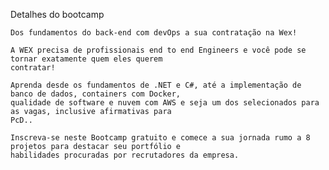 Detalhes do bootcamp

    Dos fundamentos do back-end com devOps a sua contratação na Wex!

    A WEX precisa de profissionais end to end Engineers e você pode se tornar exatamente quem eles querem 
    contratar!

    Aprenda desde os fundamentos de .NET e C#, até a implementação de banco de dados, containers com Docker, 
    qualidade de software e nuvem com AWS e seja um dos selecionados para as vagas, inclusive afirmativas para
    PcD..

    Inscreva-se neste Bootcamp gratuito e comece a sua jornada rumo a 8 projetos para destacar seu portfólio e
    habilidades procuradas por recrutadores da empresa.
